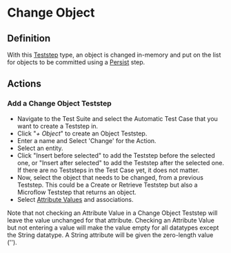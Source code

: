 # Change Object

## Definition

With this [Teststep](../refguide/teststep) type, an object is changed in-memory and put on the list for objects to be committed using a [Persist](persist) step.

## Actions

### Add a Change Object Teststep

- Navigate to the Test Suite and select the Automatic Test Case that you want to create a Teststep in.
- Click "*+ Object*" to create an Object Teststep.
- Enter a name and Select 'Change' for the Action.
- Select an entity.
- Click "Insert before selected" to add the Teststep before the selected one, or "Insert after selected" to add the Teststep after the selected one. If there are no Teststeps in the Test Case yet, it does not matter.
- Now, select the object that needs to be changed, from a previous Teststep. This could be a Create or Retrieve Teststep but also a Microflow Teststep that returns an object.
- Select [Attribute Values](../refguide/attribute-value) and associations.

Note that not checking an Attribute Value in a Change Object Teststep will leave the value unchanged for that attribute.
Checking an Attribute Value but not entering a value will make the value empty for all datatypes except the String datatype. A String attribute will be given the zero-length value (''). 